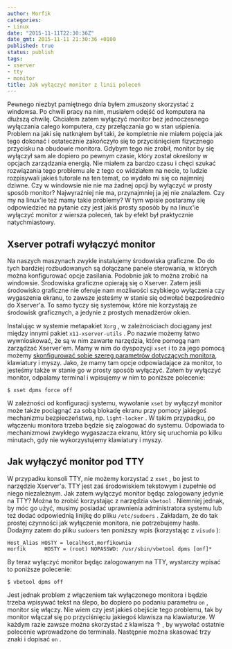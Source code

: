 ```yaml
---
author: Morfik
categories:
- Linux
date: "2015-11-11T22:30:36Z"
date_gmt: 2015-11-11 21:30:36 +0100
published: true
status: publish
tags:
- xserver
- tty
- monitor
title: Jak wyłączyć monitor z linii poleceń
---
```


Pewnego niezbyt pamiętnego dnia byłem zmuszony skorzystać z windowsa. Po chwili pracy na nim,
musiałem odejść od komputera na dłuższą chwilę. Chciałem zatem wyłączyć monitor bez jednoczesnego
wyłączania całego komputera, czy przełączania go w stan uśpienia. Problem na jaki się natknąłem był
taki, że kompletnie nie miałem pojęcia jak tego dokonać i ostatecznie zakończyło się to
przyciśnięciem fizycznego przycisku na obudowie monitora. Gdybym tego nie zrobił, monitor by się
wyłączył sam ale dopiero po pewnym czasie, który został określony w opcjach zarządzania energią. Nie
miałem za bardzo czasu i chęci szukać rozwiązania tego problemu ale z tego co widziałem na necie, to
ludzie rozpisywali jakieś tutorale na ten temat, co wydało mi się co najmniej dziwne. Czy w
windowsie nie nie ma żadnej opcji by wyłączyć w prosty sposób monitor? Najwyraźniej nie ma,
przynajmniej ja jej nie znalazłem. Czy my na linux'ie też mamy takie problemy? W tym wpisie
postaramy się odpowiedzieć na pytanie czy jest jakiś prosty sposób by na linux'ie wyłączyć monitor z
wiersza poleceń, tak by efekt był praktycznie natychmiastowy.

<!--more-->
## Xserver potrafi wyłączyć monitor

Na naszych maszynach zwykle instalujemy środowiska graficzne. Do do tych bardziej rozbudowanych są
dołączane panele sterowania, w których można konfigurować opcje zasilania. Podobnie jak to można
zrobić na windowsie. Środowiska graficzne opierają się o Xserver. Zatem jeśli środowisko graficzne
nie oferuje nam możliwości szybkiego wyłączenia czy wygaszenia ekranu, to zawsze jesteśmy w stanie
się odwołać bezpośrednio do Xserver'a. To samo tyczy się systemów, które nie korzystają ze środowisk
graficznych, a jedynie z prostych menadżerów okien.

Instalując w systemie metapakiet `Xorg` , w zależnościach dociągany jest między innymi pakiet
`x11-xserver-utils` . Po nazwie możemy łatwo wywnioskować, że są w nim zawarte narzędzia, które
pomogą nam zarządzać Xserver'em. Mamy w nim do dyspozycji `xset` i to za jego pomocą możemy
[skonfigurować sobie szereg parametrów dotyczących
monitora](https://wiki.archlinux.org/index.php/Display_Power_Management_Signaling), klawiatury i
myszy. Jako, że mamy tam opcje odpowiadające za monitor, to jesteśmy także w stanie go w prosty
sposób wyłączyć. Zatem by wyłączyć monitor, odpalamy terminal i wpisujemy w nim to poniższe
polecenie:

    $ xset dpms force off

W zależności od konfiguracji systemu, wywołanie `xset` by wyłączył monitor może także pociągnąć za
sobą blokadę ekranu przy pomocy jakiegoś mechanizmu bezpieczeństwa, np. `light-locker` . W takim
przypadku, po włączeniu monitora trzeba będzie się zalogować do systemu. Odpowiada to mechanizmowi
zwykłego wygaszacza ekranu, który się uruchomia po kilku minutach, gdy nie wykorzystujemy klawiatury
i myszy.

## Jak wyłączyć monitor pod TTY

W przypadku konsoli TTY, nie możemy korzystać z `xset` , bo jest to narzędzie Xserver'a. TTY jest
zaś środowiskiem tekstowym i zupełnie od niego niezależnym. Jak zatem wyłączyć monitor będąc
zalogowany jedynie na TTY? Można to zrobić korzystając z narzędzia `vbetool` . Niemniej jednak, by
móc go użyć, musimy posiadać uprawnienia administratora systemu lub też dodać odpowiednią linijkę
do pliku `/etc/sudoers` . Zakładam, że do tak prostej czynności jak wyłączenie monitora, nie
potrzebujemy hasła. Dodajmy zatem do pliku `sudoers` ten poniższy wpis (korzystając z `visudo` ):

    Host_Alias HOSTY = localhost,morfikownia
    morfik      HOSTY = (root) NOPASSWD: /usr/sbin/vbetool dpms [onf]*

By teraz wyłączyć monitor będąc zalogowanym na TTY, wystarczy wpisać to poniższe polecenie:

    $ vbetool dpms off

Jest jednak problem z włączeniem tak wyłączonego monitora i będzie trzeba wpisywać tekst na ślepo,
bo dopiero po podaniu parametru `on` , monitor się włączy. Nie wiem czy jest jakieś obejście tego
problemu, tak by monitor włączał się po przyciśnięciu jakiegoś klawisza na klawiaturze. W każdym
razie zawsze można skorzystać z klawisza ↑ , by wywołać ostatnie polecenie wprowadzone do terminala.
Następnie można skasować trzy znaki i dopisać `on` .
